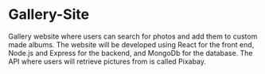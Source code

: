 # Gallery-Site

Gallery website where users can search for photos and add them to custom made albums. The website will be developed using React for the front end, Node.js and Express for the backend, and MongoDb for the database. The API where users will retrieve pictures from is called Pixabay. 
